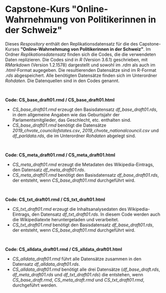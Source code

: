 # Capstone-Kurs "Online-Wahrnehmung von Politikerinnen in der Schweiz"

Dieses _Respository_ enthält den Replikationsdatensatz für die des Capstone-Kurses **"Online-Wahrnehmung von Politikerinnen in der Schweiz"**.
Im Ordner _Replikationsdatensatz_ finden sich die Codes, die die verwendeten Daten replizieren.
Die Codes sind in _R_ (Version 3.6.1) geschrieben, mit _RMarkdown_ (Version 1.2.1578) dargestellt und sowohl im _.rdm_ als auch im _.html_-Format augegeben. 
Die resultierenden Datensätze sind im R-Format _.rds_ abgespeichert. Alle benötigten Datensätze finden sich im Unterordner _Rohdaten_. Die Datenquellen sind in den Codes genannt.

&nbsp;

**Code: CS_base_draft01.rmd / CS_base_draft01.html**
+ _CS_base_draft01.rmd_ erzeugt den Basisdatensatz _df_base_draft01.rds_, in dem allgemeine Angaben wie das Geburtsjahr der Parlamentsmitglieder, das Geschlecht, etc. enthalten sind.
+ _CS_base_draft01.rmd_ benötigt die Datensätze _2019_chvote_councilofstates.csv_, _2019_chvote_nationalcouncil.csv_ und _df_parldata.rds_, die im Unterordner _Rohdaten_ abgelegt sind.

&nbsp;

**Code: CS_meta_draft01.rmd / CS_meta_draft01.html**
+ _CS_meta_draft01.rmd_ erzeugt die Metadaten des Wikipedia-Eintrags, den Datensatz _df_meta_draft01.rds_.
+ _CS_meta_draft01.rmd_ benötigt den Basisdatensatz _df_base_draft01.rds_, der entsteht, wenn _CS_base_draft01.rmd_ durchgeführt wird.

&nbsp;

**Code: CS_txt_draft01.rmd / CS_txt_draft01.html**
+ _CS_txt_draft01.rmd_ erzeugt die Inhaltsanalysedaten des Wikipedia-Eintrags, den Datensatz _df_txt_draft01.rds_. In diesem Code werden auch die Wikipediatexte heruntergeladen und verarbeitet.
+ _CS_txt_draft01.rmd_ benötigt den Basisdatensatz _df_base_draft01.rds_, der entsteht, wenn _CS_base_draft01.rmd_ durchgeführt wird.


&nbsp;

**Code: CS_alldata_draft01.rmd / CS_alldata_draft01.html**
+ _CS_alldata_draft01.rmd_ führt alle Datensätze zusammen in den Datensatz _df_alldata_draft01.rds_. 
+ _CS_alldata_draft01.rmd_ benötigt alle drei Datensätze (_df_base_draft.rds_, _df_meta_draft01.rds_ und _df_txt_draft01.rds_) die entstehen, wenn _CS_base_draft.rmd_, _CS_meta_draft.rmd_ und _CS_txt_draft01.rmd_, durchgeführt werden.

